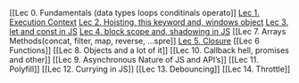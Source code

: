 [[Lec 0. Fundamentals (data types loops conditinals operato]]
[Lec 1. Execution Context](Lec%201%20Execution%20Context.md)
[Lec 2. Hoisting, this keyword and, windows object](Lec%202.%20Hoisting,%20this%20keyword%20and,%20windows%20object.md)
[Lec 3. let and const in JS](Lec%203%20let%20and%20const%20in%20JS.md)
[Lec 4. block scope and, shadowing in JS](Lec%204%20block%20scope%20and,%20shadowing%20in%20JS.md)
[[Lec 7. Arrays Methods(concat, filter, map, reverse, …spre]]
[Lec 5. Closure](Lec%205%20Closure.md)
[[Lec 6 Functions]]
[[Lec 8. Objects and a lot of it]]
[[Lec 10. Callback hell, promises and other]]
[[Lec 9. Asynchronous Nature of JS and API’s]]
[[Lec 11. Polyfill]]
[[Lec 12. Currying in JS]]
[[Lec 13. Debouncing]]
[[Lec 14. Throttle]]